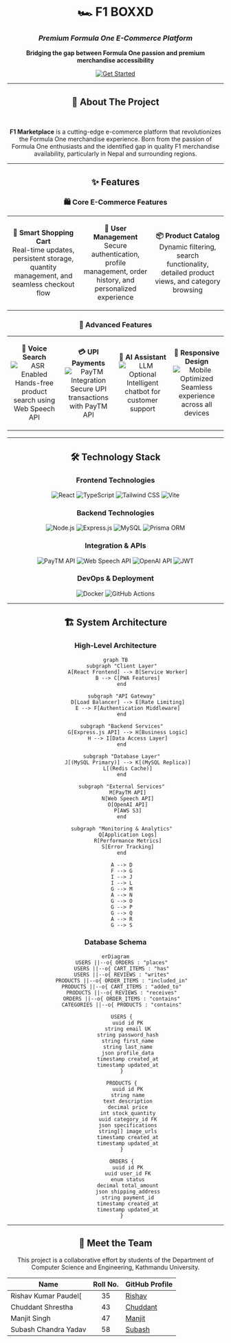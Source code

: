 <div align="center">

# 🏎️ F1 BOXXD
### *Premium Formula One E-Commerce Platform*

<p align="center">
  <strong>Bridging the gap between Formula One passion and premium merchandise accessibility</strong>
</p>

<p align="center">
  <a href="#-quick-start">
    <img src="https://img.shields.io/badge/📖-Get%20Started-blue?style=for-the-badge" alt="Get Started" />
  </a>
</p>

---

## 📖 About The Project
<br>

**F1 Marketplace** is a cutting-edge e-commerce platform that revolutionizes the Formula One merchandise experience. Born from the passion of Formula One enthusiasts and the identified gap in quality F1 merchandise availability, particularly in Nepal and surrounding regions.

---

## ✨ Features

<div align="center">

### 🛍️ **Core E-Commerce Features**

<table>
<tr>
<td align="center" width="33%">

**🛒 Smart Shopping Cart**
<br>
Real-time updates, persistent storage, quantity management, and seamless checkout flow

</td>
<td align="center" width="33%">

**👤 User Management**
<br>
Secure authentication, profile management, order history, and personalized experience

</td>
<td align="center" width="33%">

**📦 Product Catalog**
<br>
Dynamic filtering, search functionality, detailed product views, and category browsing

</td>
</tr>
</table>

### 🚀 **Advanced Features**

<table>
<tr>
<td align="center" width="25%">

**🎤 Voice Search**
<br>
<img src="https://img.shields.io/badge/ASR-Enabled-blue?style=flat-square" alt="ASR Enabled">
<br>
Hands-free product search using Web Speech API

</td>
<td align="center" width="25%">

**💳 UPI Payments**
<br>
<img src="https://img.shields.io/badge/PayTM-Integrated-orange?style=flat-square" alt="PayTM Integration">
<br>
Secure UPI transactions with PayTM API

</td>
<td align="center" width="25%">

**🤖 AI Assistant**
<br>
<img src="https://img.shields.io/badge/LLM-Optional-green?style=flat-square" alt="LLM Optional">
<br>
Intelligent chatbot for customer support

</td>
<td align="center" width="25%">

**📱 Responsive Design**
<br>
<img src="https://img.shields.io/badge/Mobile-Optimized-purple?style=flat-square" alt="Mobile Optimized">
<br>
Seamless experience across all devices

</td>
</tr>
</table>

</div>

---

## 🛠️ Technology Stack

<div align="center">

### **Frontend Technologies**
<p>
  <img src="https://img.shields.io/badge/React-18.2.0-61DAFB?style=for-the-badge&logo=react&logoColor=white" alt="React" />
  <img src="https://img.shields.io/badge/TypeScript-5.0-3178C6?style=for-the-badge&logo=typescript&logoColor=white" alt="TypeScript" />
  <img src="https://img.shields.io/badge/Tailwind%20CSS-3.3-06B6D4?style=for-the-badge&logo=tailwind-css&logoColor=white" alt="Tailwind CSS" />
  <img src="https://img.shields.io/badge/Vite-4.4-646CFF?style=for-the-badge&logo=vite&logoColor=white" alt="Vite" />
</p>

### **Backend Technologies**
<p>
  <img src="https://img.shields.io/badge/Node.js-18.17-339933?style=for-the-badge&logo=node.js&logoColor=white" alt="Node.js" />
  <img src="https://img.shields.io/badge/Express.js-4.18-000000?style=for-the-badge&logo=express&logoColor=white" alt="Express.js" />
  <img src="https://img.shields.io/badge/MySQL-8.0-4479A1?style=for-the-badge&logo=mysql&logoColor=white" alt="MySQL" />
  <img src="https://img.shields.io/badge/Prisma-5.1-2D3748?style=for-the-badge&logo=prisma&logoColor=white" alt="Prisma ORM" />
</p>

### **Integration & APIs**
<p>
  <img src="https://img.shields.io/badge/PayTM-API-002970?style=for-the-badge&logo=paytm&logoColor=white" alt="PayTM API" />
  <img src="https://img.shields.io/badge/Web%20Speech%20API-ASR-4285F4?style=for-the-badge&logo=google&logoColor=white" alt="Web Speech API" />
  <img src="https://img.shields.io/badge/OpenAI-GPT--4-412991?style=for-the-badge&logo=openai&logoColor=white" alt="OpenAI API" />
  <img src="https://img.shields.io/badge/JWT-Auth-000000?style=for-the-badge&logo=json-web-tokens&logoColor=white" alt="JWT" />
</p>

### **DevOps & Deployment**
<p>
  <img src="https://img.shields.io/badge/Docker-Containerized-2496ED?style=for-the-badge&logo=docker&logoColor=white" alt="Docker" />
  <img src="https://img.shields.io/badge/GitHub%20Actions-CI%2FCD-2088FF?style=for-the-badge&logo=github-actions&logoColor=white" alt="GitHub Actions" />

</p>

</div>

---

## 🏗️ System Architecture

<div align="center">

### **High-Level Architecture**

```mermaid
graph TB
    subgraph "Client Layer"
        A[React Frontend] --> B[Service Worker]
        B --> C[PWA Features]
    end
    
    subgraph "API Gateway"
        D[Load Balancer] --> E[Rate Limiting]
        E --> F[Authentication Middleware]
    end
    
    subgraph "Backend Services"
        G[Express.js API] --> H[Business Logic]
        H --> I[Data Access Layer]
    end
    
    subgraph "Database Layer"
        J[(MySQL Primary)] --> K[(MySQL Replica)]
        L[(Redis Cache)]
    end
    
    subgraph "External Services"
        M[PayTM API]
        N[Web Speech API]
        O[OpenAI API]
        P[AWS S3]
    end
    
    subgraph "Monitoring & Analytics"
        Q[Application Logs]
        R[Performance Metrics]
        S[Error Tracking]
    end
    
    A --> D
    F --> G
    I --> J
    I --> L
    G --> M
    A --> N
    G --> O
    G --> P
    G --> Q
    A --> R
    G --> S
```

### **Database Schema**

```mermaid
erDiagram
    USERS ||--o{ ORDERS : "places"
    USERS ||--o{ CART_ITEMS : "has"
    USERS ||--o{ REVIEWS : "writes"
    PRODUCTS ||--o{ ORDER_ITEMS : "included_in"
    PRODUCTS ||--o{ CART_ITEMS : "added_to"
    PRODUCTS ||--o{ REVIEWS : "receives"
    ORDERS ||--o{ ORDER_ITEMS : "contains"
    CATEGORIES ||--o{ PRODUCTS : "contains"
    
    USERS {
        uuid id PK
        string email UK
        string password_hash
        string first_name
        string last_name
        json profile_data
        timestamp created_at
        timestamp updated_at
    }
    
    PRODUCTS {
        uuid id PK
        string name
        text description
        decimal price
        int stock_quantity
        uuid category_id FK
        json specifications
        string[] image_urls
        timestamp created_at
        timestamp updated_at
    }
    
    ORDERS {
        uuid id PK
        uuid user_id FK
        enum status
        decimal total_amount
        json shipping_address
        string payment_id
        timestamp created_at
        timestamp updated_at
    }
```

</div>

---
## 👥 Meet the Team

This project is a collaborative effort by students of the Department of Computer Science and Engineering, Kathmandu University.

| Name                         | Roll No. | GitHub Profile                                 |
|-----------------------------|:--------:|------------------------------------------------|
| Rishav Kumar Paudel[     |   35     | [Rishav](https://github.com/ScarFire111)                |
| Chuddant Shrestha       |   43     | [Chuddant](https://github.com/chuddantshrestha)              |
| Manjit Singh           |   47     | [Manjit](https://github.com/ManjitSingh121) |
| Subash Chandra Yadav    |   58     | [Subash](https://github.com/su-bash-np)                 |


